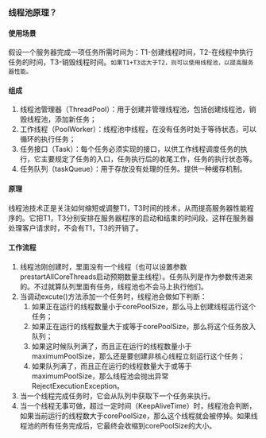 ### 线程池原理？

#### 使用场景

假设一个服务器完成一项任务所需时间为：T1-创建线程时间，T2-在线程中执行任务的时间，T3-销毁线程时间。`如果T1+T3远大于T2，则可以使用线程池，以提高服务器性能。`

#### 组成

1. 线程池管理器（ThreadPool）：用于创建并管理线程池，包括创建线程池，销毁线程池，添加新任务；
2. 工作线程（PoolWorker）：线程池中线程，在没有任务时处于等待状态，可以循环的执行任务；
3. 任务接口（Task）：每个任务必须实现的接口，以供工作线程调度任务的执行，它主要规定了任务的入口，任务执行后的收尾工作，任务的执行状态等。
4. 任务队列（taskQueue）：用于存放没有处理的任务。提供一种缓存机制。

#### 原理

线程池技术正是关注如何缩短或调整T1，T3时间的技术，从而提高服务器性能程序的。它把T1，T3分别安排在服务器程序的启动和结束的时间段，这样在服务器处理客户请求时，不会有T1，T3的开销了。

#### 工作流程

1. 线程池刚创建时，里面没有一个线程（也可以设置参数prestartAllCoreThreads启动预期数量主线程）。任务队列是作为参数传进来的。不过就算队列里面有任务，线程池也不会马上执行他们。
2. 当调动excute()方法添加一个任务时，线程池会做如下判断：
   1. 如果正在运行的线程数量小于corePoolSize，那么马上创建线程运行这个任务；
   2. 如果正在运行的线程数量大于或等于corePoolSize，那么将这个任务放入队列；
   3. 如果这时候队列满了，而且正在运行的线程数量小于maximumPoolSize，那么还是要创建非核心线程立刻运行这个任务；
   4. 如果队列满了，而且正在运行的线程数量大于或等于maximumPoolSize，那么线程池会抛出异常RejectExecutionException。
3. 当一个线程完成任务时，它会从队列中获取下一个任务来执行。
4. 当一个线程无事可做，超过一定时间（KeepAliveTime）时，线程池会判断，如果当前运行的线程数大于corePoolSize，那么这个线程就会被停掉。如果线程池的所有任务完成后，它最终会收缩到corePoolSize的大小。